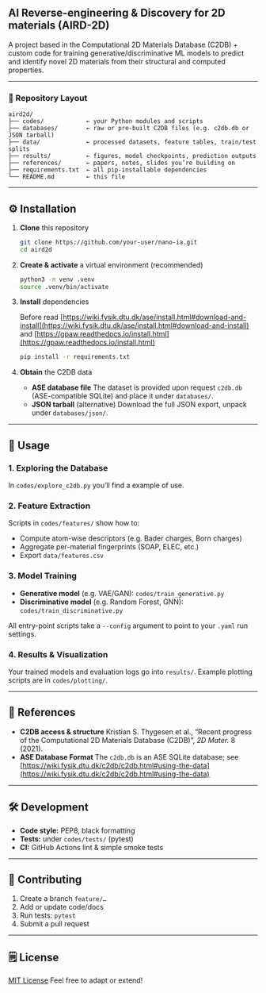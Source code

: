 ## AI Reverse-engineering & Discovery for 2D materials (AIRD-2D)

A project based in the Computational 2D Materials Database (C2DB) + custom code for training generative/discriminative ML models to predict and identify novel 2D materials from their structural and computed properties.

---

### 📁 Repository Layout

```
aird2d/
├── codes/            ← your Python modules and scripts  
├── databases/        ← raw or pre-built C2DB files (e.g. c2db.db or JSON tarball)  
├── data/             ← processed datasets, feature tables, train/test splits  
├── results/          ← figures, model checkpoints, prediction outputs  
├── references/       ← papers, notes, slides you’re building on  
├── requirements.txt  ← all pip-installable dependencies  
└── README.md         ← this file  
```

---

## ⚙️ Installation

1. **Clone** this repository

   ```bash
   git clone https://github.com/your-user/nano-ia.git
   cd aird2d
   ```

2. **Create & activate** a virtual environment (recommended)

   ```bash
   python3 -m venv .venv
   source .venv/bin/activate
   ```

3. **Install** dependencies

   Before read [https://wiki.fysik.dtu.dk/ase/install.html#download-and-install](https://wiki.fysik.dtu.dk/ase/install.html#download-and-install) and [https://gpaw.readthedocs.io/install.html](https://gpaw.readthedocs.io/install.html)
   ```bash
   pip install -r requirements.txt
   ```

4. **Obtain** the C2DB data

   * **ASE database file**
     The dataset is provided upon request `c2db.db` (ASE-compatible SQLite) 
     and place it under `databases/`.
   * **JSON tarball** (alternative)
     Download the full JSON export, unpack under `databases/json/`.

---

## 🚀 Usage

### 1. Exploring the Database

In `codes/explore_c2db.py` you’ll find a example of use.

### 2. Feature Extraction

Scripts in `codes/features/` show how to:

* Compute atom-wise descriptors (e.g. Bader charges, Born charges)
* Aggregate per-material fingerprints (SOAP, ELEC, etc.)
* Export `data/features.csv`

### 3. Model Training

* **Generative model** (e.g. VAE/GAN):
  `codes/train_generative.py`
* **Discriminative model** (e.g. Random Forest, GNN):
  `codes/train_discriminative.py`

All entry-point scripts take a `--config` argument to point to your `.yaml` run settings.

### 4. Results & Visualization

Your trained models and evaluation logs go into `results/`. Example plotting scripts are in `codes/plotting/`.

---

## 📝 References

* **C2DB access & structure**
  Kristian S. Thygesen et al., “Recent progress of the Computational 2D Materials Database (C2DB)”, *2D Mater.* 8 (2021).
* **ASE Database Format**
  The `c2db.db` is an ASE SQLite database; see [https://wiki.fysik.dtu.dk/c2db/c2db.html#using-the-data](https://wiki.fysik.dtu.dk/c2db/c2db.html#using-the-data)

---

## 🛠️ Development

* **Code style:** PEP8, black formatting
* **Tests:** under `codes/tests/` (pytest)
* **CI:** GitHub Actions lint & simple smoke tests

---

## 🚩 Contributing

1. Create a branch `feature/…`
2. Add or update code/docs
3. Run tests: `pytest`
4. Submit a pull request

---

## 🗒️ License

[MIT License](./LICENSE)
Feel free to adapt or extend!

